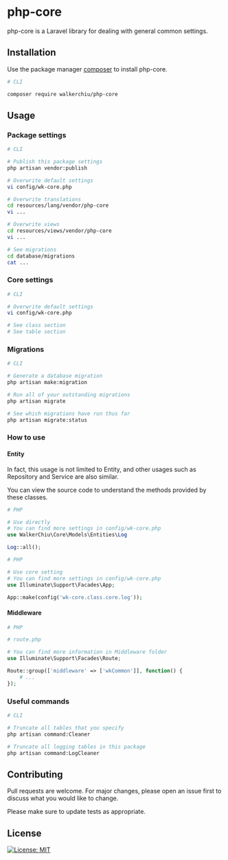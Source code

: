 # php-core

php-core is a Laravel library for dealing with general common settings.

## Installation

Use the package manager [composer](https://getcomposer.org/download/) to install php-core.

``` bash
# CLI

composer require walkerchiu/php-core
```

## Usage

### Package settings

``` bash
# CLI

# Publish this package settings
php artisan vendor:publish

# Overwrite default settings
vi config/wk-core.php

# Overwrite translations
cd resources/lang/vendor/php-core
vi ...

# Overwrite views
cd resources/views/vendor/php-core
vi ...

# See migrations
cd database/migrations
cat ...
```

### Core settings

``` bash
# CLI

# Overwrite default settings
vi config/wk-core.php

# See class section
# See table section
```

### Migrations

``` bash
# CLI

# Generate a database migration
php artisan make:migration

# Run all of your outstanding migrations
php artisan migrate

# See which migrations have run thus far
php artisan migrate:status
```

### How to use

#### Entity

In fact, this usage is not limited to Entity, and other usages such as Repository and Service are also similar.

You can view the source code to understand the methods provided by these classes.

``` php
# PHP

# Use directly
# You can find more settings in config/wk-core.php
use WalkerChiu\Core\Models\Entities\Log

Log::all();
```

``` php
# PHP

# Use core setting
# You can find more settings in config/wk-core.php
use Illuminate\Support\Facades\App;

App::make(config('wk-core.class.core.log'));
```

#### Middleware

``` php
# PHP

# route.php

# You can find more information in Middleware folder
use Illuminate\Support\Facades\Route;

Route::group(['middleware' => ['wkCommon']], function() {
    # ...
});
```

### Useful commands

``` bash
# CLI

# Truncate all tables that you specify
php artisan command:Cleaner

# Truncate all logging tables in this package
php artisan command:LogCleaner
```

## Contributing

Pull requests are welcome. For major changes, please open an issue first to discuss what you would like to change.

Please make sure to update tests as appropriate.

## License

[![License: MIT](https://img.shields.io/badge/License-MIT-yellow.svg)](https://opensource.org/licenses/MIT)
